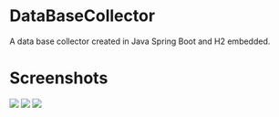 # DataBaseCollector
A data base collector created in Java Spring Boot and H2 embedded.

# Screenshots
<img src="https://i.imgur.com/HjJn78Q.png">
<img src="https://i.imgur.com/oLBBzzL.png">
<img src="https://i.imgur.com/gO2F2aN.png">
